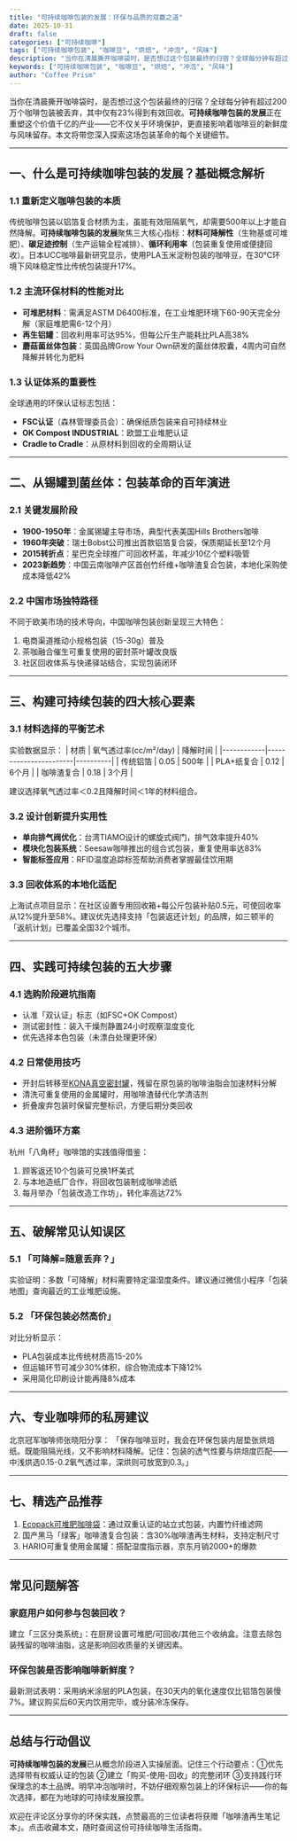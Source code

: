 ```yaml
---
title: "可持续咖啡包装的发展：环保与品质的双赢之道"
date: 2025-10-31
draft: false
categories: ["可持续咖啡"]
tags: ["可持续咖啡包装", "咖啡豆", "烘焙", "冲泡", "风味"]
description: "当你在清晨撕开咖啡袋时，是否想过这个包装最终的归宿？全球每分钟有超过200万个咖啡包装被丢弃，其中仅有23%得到有效回收。**可持续咖啡包装的发展**正在重塑这个价值千亿的产业——它不仅关乎环境保护，更直接影响着咖啡豆的新鲜度与风味留存。本文将带您深入探索这场包装革命的每个关键细节。"
keywords: ["可持续咖啡包装", "咖啡豆", "烘焙", "冲泡", "风味"]
author: "Coffee Prism"
---
```


当你在清晨撕开咖啡袋时，是否想过这个包装最终的归宿？全球每分钟有超过200万个咖啡包装被丢弃，其中仅有23%得到有效回收。**可持续咖啡包装的发展**正在重塑这个价值千亿的产业——它不仅关乎环境保护，更直接影响着咖啡豆的新鲜度与风味留存。本文将带您深入探索这场包装革命的每个关键细节。


---

## 一、什么是可持续咖啡包装的发展？基础概念解析

### 1.1 重新定义咖啡包装的本质
传统咖啡包装以铝箔复合材质为主，虽能有效阻隔氧气，却需要500年以上才能自然降解。**可持续咖啡包装的发展**聚焦三大核心指标：**材料可降解性**（生物基或可堆肥）、**碳足迹控制**（生产运输全程减排）、**循环利用率**（包装重复使用或便捷回收）。日本UCC咖啡最新研究显示，使用PLA玉米淀粉包装的咖啡豆，在30℃环境下风味稳定性比传统包装提升17%。

### 1.2 主流环保材料的性能对比
- **可堆肥材料**：需满足ASTM D6400标准，在工业堆肥环境下60-90天完全分解（家庭堆肥需6-12个月）
- **再生铝罐**：回收利用率可达95%，但每公斤生产能耗比PLA高38%
- **蘑菇菌丝体包装**：英国品牌Grow Your Own研发的菌丝体胶囊，4周内可自然降解并转化为肥料

### 1.3 认证体系的重要性
全球通用的环保认证标志包括：
- **FSC认证**（森林管理委员会）：确保纸质包装来自可持续林业
- **OK Compost INDUSTRIAL**：欧盟工业堆肥认证
- **Cradle to Cradle**：从原材料到回收的全周期认证

---

## 二、从锡罐到菌丝体：包装革命的百年演进

### 2.1 关键发展阶段
- **1900-1950年**：金属锡罐主导市场，典型代表美国Hills Brothers咖啡
- **1960年突破**：瑞士Bobst公司推出首款铝箔复合袋，保质期延长至12个月
- **2015转折点**：星巴克全球推广可回收杯盖，年减少10亿个塑料吸管
- **2023新趋势**：中国云南咖啡产区首创竹纤维+咖啡渣复合包装，本地化采购使成本降低42%

### 2.2 中国市场独特路径
不同于欧美市场的技术导向，中国咖啡包装创新呈现三大特色：
1. 电商渠道推动小规格包装（15-30g）普及
2. 茶咖融合催生可重复使用的密封茶叶罐改良版
3. 社区回收体系与快递驿站结合，实现包装闭环

---

## 三、构建可持续包装的四大核心要素

### 3.1 材料选择的平衡艺术
实验数据显示：
| 材质       | 氧气透过率(cc/m²/day) | 降解时间 |
|------------|-----------------------|----------|
| 传统铝箔   | 0.05                  | 500年    |
| PLA+纸复合 | 0.12                  | 6个月    |
| 咖啡渣复合 | 0.18                  | 3个月    |

建议选择氧气透过率＜0.2且降解时间＜1年的材料组合。

### 3.2 设计创新提升实用性
- **单向排气阀优化**：台湾TIAMO设计的螺旋式阀门，排气效率提升40%
- **模块化包装系统**：Seesaw咖啡推出的组合式包装，重复使用率达83%
- **智能标签应用**：RFID温度追踪标签帮助消费者掌握最佳饮用期

### 3.3 回收体系的本地化适配
上海试点项目显示：在社区设置专用回收箱+每公斤包装补贴0.5元，可使回收率从12%提升至58%。建议优先选择支持「包装返还计划」的品牌，如三顿半的「返航计划」已覆盖全国32个城市。

---

## 四、实践可持续包装的五大步骤

### 4.1 选购阶段避坑指南
- 认准「双认证」标志（如FSC+OK Compost）
- 测试密封性：装入干燥剂静置24小时观察湿度变化
- 优先选择本色包装（未漂白处理更环保）

### 4.2 日常使用技巧
- 开封后转移至[KONA真空密封罐](https://www.amazon.com/s?k=KONA%E7%9C%9F%E7%A9%BA%E5%AF%86%E5%B0%81%E7%BD%90&tag=coffeeprism-20)，残留在原包装的咖啡油脂会加速材料分解
- 清洗可重复使用的金属罐时，用咖啡渣替代化学清洁剂
- 折叠废弃包装时保留完整标识，方便后期分类回收

### 4.3 进阶循环方案
杭州「八角杯」咖啡馆的实践值得借鉴：
1. 顾客返还10个包装可兑换1杯美式
2. 与本地造纸厂合作，将回收包装制成咖啡滤纸
3. 每月举办「包装改造工作坊」，转化率高达72%

---

## 五、破解常见认知误区

### 5.1 「可降解=随意丢弃？」
实验证明：多数「可降解」材料需要特定温湿度条件。建议通过微信小程序「包装地图」查询最近的工业堆肥设施。

### 5.2 「环保包装必然高价」
对比分析显示：
- PLA包装成本比传统材质高15-20%
- 但运输环节可减少30%体积，综合物流成本下降12%
- 采用简化印刷设计能再降8%成本

---

## 六、专业咖啡师的私房建议

北京冠军咖啡师张晓阳分享：
「保存咖啡豆时，我会在环保包装内层垫张烘焙纸。既能阻隔光线，又不影响材料降解。记住：包装的透气性要与烘焙度匹配——中浅烘选0.15-0.2氧气透过率，深烘则可放宽到0.3。」

---

## 七、精选产品推荐

1. [Ecopack可堆肥咖啡袋](https://www.amazon.com/s?k=Ecopack%E5%8F%AF%E5%A0%86%E8%82%A5%E5%92%96%E5%95%A1%E8%A2%8B&tag=coffeeprism-20)：通过双重认证的站立式包装，内置竹纤维滤网
2. 国产黑马「绿客」咖啡渣复合包装：含30%咖啡渣再生材料，支持定制尺寸
3. HARIO可重复使用金属罐：搭配湿度指示器，京东月销2000+的爆款

---

## 常见问题解答

### 家庭用户如何参与包装回收？
建立「三区分类系统」：在厨房设置可堆肥/可回收/其他三个收纳盒。注意去除包装残留的咖啡油脂，这是影响回收质量的关键因素。

### 环保包装是否影响咖啡新鲜度？
最新测试表明：采用纳米涂层的PLA包装，在30天内的氧化速度仅比铝箔包装慢7%。建议购买后60天内饮用完毕，或分装冷冻保存。

---

## 总结与行动倡议

**可持续咖啡包装的发展**已从概念阶段进入实操层面。记住三个行动要点：①优先选择带有权威认证的包装 ②建立「购买-使用-回收」的完整闭环 ③支持践行环保理念的本土品牌。明早冲泡咖啡时，不妨仔细观察包装上的环保标识——你的每次选择，都在为地球的可持续发展投票。

欢迎在评论区分享你的环保实践，点赞最高的三位读者将获赠「咖啡渣再生笔记本」。点击收藏本文，随时查阅这份可持续咖啡生活指南。